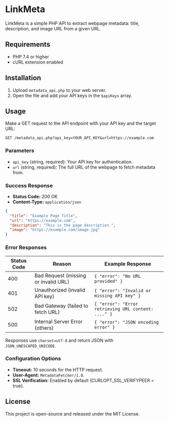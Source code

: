 # LinkMeta

LinkMeta is a simple PHP API to extract webpage metadata: title, description, and image URL from a given URL.

## Requirements

- PHP 7.4 or higher
- cURL extension enabled

## Installation

1. Upload `metadata_api.php` to your web server.
2. Open the file and add your API keys in the `$apiKeys` array.

## Usage

Make a GET request to the API endpoint with your API key and the target URL:

```
GET /metadata_api.php?api_key=YOUR_API_KEY&url=https://example.com
```

### Parameters

- `api_key` (string, required): Your API key for authentication.
- `url` (string, required): The full URL of the webpage to fetch metadata from.

### Success Response

- **Status Code:** 200 OK
- **Content-Type:** `application/json`

```json
{
  "title": "Example Page Title",
  "url": "https://example.com",
  "description": "This is the page description.",
  "image": "https://example.com/image.jpg"
}
```

### Error Responses

| Status Code | Reason                           | Example Response                              |
|-------------|----------------------------------|-----------------------------------------------|
| 400         | Bad Request (missing or invalid URL) | `{ "error": "No URL provided" }`         |
| 401         | Unauthorized (invalid API key)   | `{ "error": "Invalid or missing API key" }` |
| 502         | Bad Gateway (failed to fetch URL) | `{ "error": "Error retrieving URL content: ...." }` |
| 500         | Internal Server Error (others)   | `{ "error": "JSON encoding error" }`       |

Responses use `charset=utf-8` and return JSON with `JSON_UNESCAPED_UNICODE`.

### Configuration Options

- **Timeout:** 10 seconds for the HTTP request.
- **User-Agent:** `MetadataFetcher/1.0`.
- **SSL Verification:** Enabled by default (CURLOPT_SSL_VERIFYPEER = true).

## License

This project is open-source and released under the MIT License.